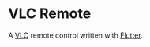 # VLC Remote

A [VLC](https://www.videolan.org/vlc/) remote control written with [Flutter](https://flutter.io/).

